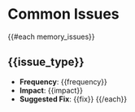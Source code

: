 # Common Issues
{{#each memory_issues}}
## {{issue_type}}
- **Frequency**: {{frequency}}
- **Impact**: {{impact}}
- **Suggested Fix**: {{fix}}
{{/each}}
